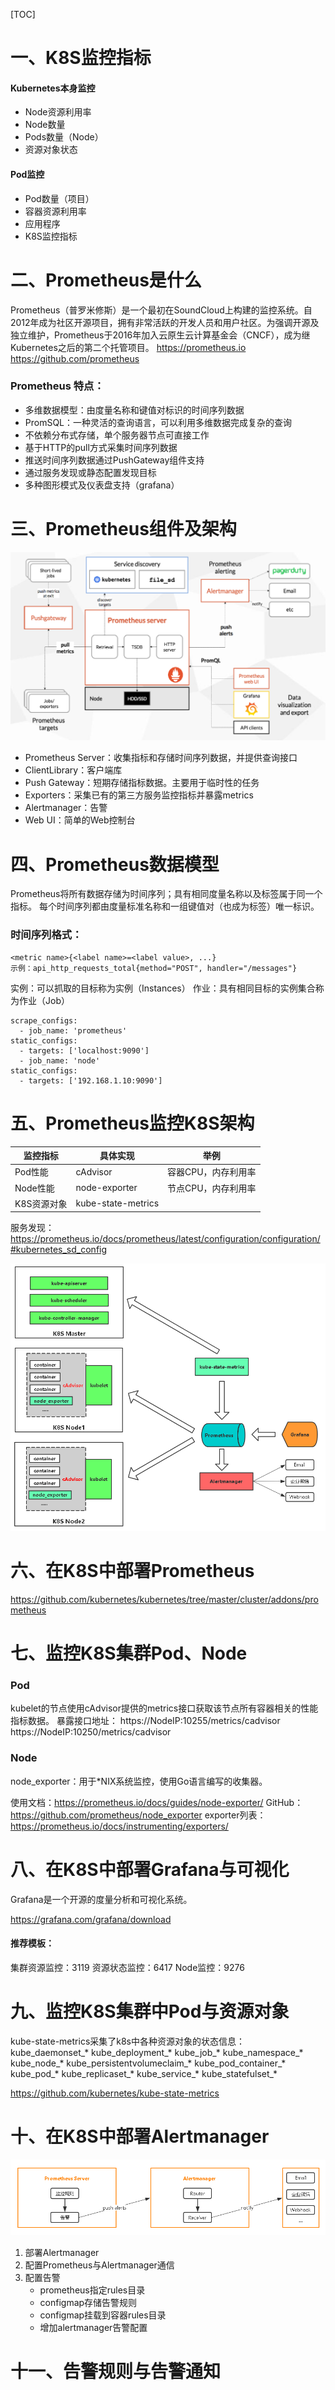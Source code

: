 [TOC]

# 一、K8S监控指标

#### Kubernetes本身监控

- Node资源利用率
- Node数量
- Pods数量（Node）
- 资源对象状态

#### Pod监控

- Pod数量（项目）
- 容器资源利用率
- 应用程序
- K8S监控指标





# 二、Prometheus是什么

​        Prometheus（普罗米修斯）是一个最初在SoundCloud上构建的监控系统。自2012年成为社区开源项目，拥有非常活跃的开发人员和用户社区。为强调开源及独立维护，Prometheus于2016年加入云原生云计算基金会（CNCF），成为继Kubernetes之后的第二个托管项目。
https://prometheus.io
https://github.com/prometheus



### Prometheus 特点：

- 多维数据模型：由度量名称和键值对标识的时间序列数据
- PromSQL：一种灵活的查询语言，可以利用多维数据完成复杂的查询
- 不依赖分布式存储，单个服务器节点可直接工作
- 基于HTTP的pull方式采集时间序列数据
- 推送时间序列数据通过PushGateway组件支持
- 通过服务发现或静态配置发现目标
- 多种图形模式及仪表盘支持（grafana）

# 三、Prometheus组件及架构

![1568272798482](\assets\1568272798482.png)

- Prometheus Server：收集指标和存储时间序列数据，并提供查询接口
- ClientLibrary：客户端库
- Push Gateway：短期存储指标数据。主要用于临时性的任务
- Exporters：采集已有的第三方服务监控指标并暴露metrics
- Alertmanager：告警
- Web UI：简单的Web控制台







# 四、Prometheus数据模型

​       Prometheus将所有数据存储为时间序列；具有相同度量名称以及标签属于同一个指标。
每个时间序列都由度量标准名称和一组键值对（也成为标签）唯一标识。

### 时间序列格式：

```
<metric name>{<label name>=<label value>, ...}
示例：api_http_requests_total{method="POST", handler="/messages"}
```

实例：可以抓取的目标称为实例（Instances）
作业：具有相同目标的实例集合称为作业（Job）

```
scrape_configs:
  - job_name: 'prometheus'
static_configs:
  - targets: ['localhost:9090']
  - job_name: 'node'
static_configs:
  - targets: ['192.168.1.10:9090']
```



# 五、Prometheus监控K8S架构

| 监控指标    | 具体实现           | 举例                |
| ----------- | ------------------ | ------------------- |
| Pod性能     | cAdvisor           | 容器CPU，内存利用率 |
| Node性能    | node-exporter      | 节点CPU，内存利用率 |
| K8S资源对象 | kube-state-metrics |                     |

服务发现：
https://prometheus.io/docs/prometheus/latest/configuration/configuration/#kubernetes_sd_config



![1568272921837](\assets\1568272921837.png)











# 六、在K8S中部署Prometheus

https://github.com/kubernetes/kubernetes/tree/master/cluster/addons/prometheus



# 七、监控K8S集群Pod、Node

### Pod

kubelet的节点使用cAdvisor提供的metrics接口获取该节点所有容器相关的性能指标数据。
暴露接口地址：
https://NodeIP:10255/metrics/cadvisor
https://NodeIP:10250/metrics/cadvisor



### Node

node_exporter：用于*NIX系统监控，使用Go语言编写的收集器。

使用文档：https://prometheus.io/docs/guides/node-exporter/
GitHub：https://github.com/prometheus/node_exporter
exporter列表：https://prometheus.io/docs/instrumenting/exporters/

# 八、在K8S中部署Grafana与可视化

Grafana是一个开源的度量分析和可视化系统。

https://grafana.com/grafana/download

#### 推荐模板：

集群资源监控：3119
资源状态监控：6417
Node监控：9276

# 九、监控K8S集群中Pod与资源对象

kube-state-metrics采集了k8s中各种资源对象的状态信息：
kube_daemonset_*
kube_deployment_*
kube_job_*
kube_namespace_*
kube_node_*
kube_persistentvolumeclaim_*
kube_pod_container_*
kube_pod_*
kube_replicaset_*
kube_service_*
kube_statefulset_*

https://github.com/kubernetes/kube-state-metrics





# 十、在K8S中部署Alertmanager



![1568273961364](\assets\1568273961364.png)

1. 部署Alertmanager
2. 配置Prometheus与Alertmanager通信
3. 配置告警
    - prometheus指定rules目录
    - configmap存储告警规则
    - configmap挂载到容器rules目录
    - 增加alertmanager告警配置





# 十一、告警规则与告警通知

